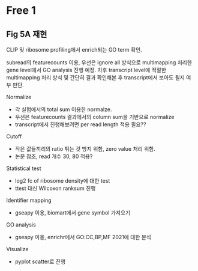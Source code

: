 # Free 1
## Fig 5A 재현
CLIP 및 ribosome profiling에서 enrich되는 GO term 확인.


subread의 featurecounts 이용, 우선은 ignore all 방식으로 multimapping 처리한 gene level에서 GO analysis 진행 예정. 차후 transcript level에 적절한 multimapping 처리 방식 및 간단히 결과 확인해본 후 transcript에서 보아도 될지 여부 판단.

Normalize 
 - 각 실험에서의 total sum 이용한 normalze.
 - 우선은 featurecounts 결과에서의 column sum을 기반으로 normalize
 - transcript에서 진행해보려면 per read length 적용 필요??

Cutoff
 - 작은 값들끼리의 ratio 튀는 것 방지 위함, zero value 처리 위함.
 - 논문 참조, read 개수 30, 80 적용?

Statistical test
 - log2 fc of ribosome density에 대한 test
 - ttest 대신 Wilcoxon ranksum 진행

Identifier mapping
 - gseapy 이용, biomart에서 gene symbol 가져오기

GO analysis
 - gseapy 이용, enrichr에서 GO:CC,BP,MF 2021에 대한 분석

Visualize
 - pyplot scatter로 진행

